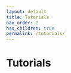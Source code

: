 ```yaml
---
layout: default
title: Tutorials
nav_order: 2
has_children: true
permalink: /tutorials/
---
```


# Tutorials